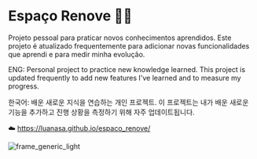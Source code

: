 #     Espaço Renove 👩‍⚕️️
Projeto pessoal para praticar novos conhecimentos aprendidos. 
Este projeto é atualizado frequentemente para adicionar novas funcionalidades que aprendi e para medir minha evolução. 

ENG: 
Personal project to practice new knowledge learned.
This project is updated frequently to add new features I've learned and to measure my progress.

한국어:
배운 새로운 지식을 연습하는 개인 프로젝트.
이 프로젝트는 내가 배운 새로운 기능을 추가하고 진행 상황을 측정하기 위해 자주 업데이트됩니다.

☁️ https://luanasa.github.io/espaco_renove/

![frame_generic_light](https://github.com/luanasa/espaco_renove/assets/38231334/36468f33-4233-4029-b611-585b91b0139c)

